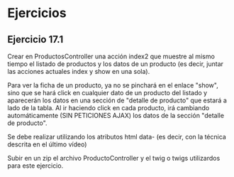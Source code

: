 Ejercicios
==========

Ejercicio 17.1
--------------

Crear en ProductosController una acción index2 que muestre al mismo tiempo el listado de productos y los datos de un producto (es decir, juntar las acciones actuales index y show en una sola).

Para ver la ficha de un producto, ya no se pinchará en el enlace "show", sino que se hará click en cualquier dato de un producto del listado y aparecerán los datos en una sección de "detalle de producto" que estará a lado de la tabla. Al ir haciendo click en cada producto, irá cambiando automáticamente (SIN PETICIONES AJAX) los datos de la sección "detalle de producto".

Se debe realizar utilizando los atributos html data- (es decir, con la técnica descrita en el último vídeo)

Subir en un zip el archivo ProductoController y el twig o twigs utilizardos para este ejercicio.

